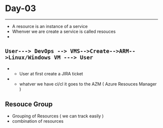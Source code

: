 # Day-03

---

- A resource is an instance of a service
- Whenver we are create a service is called resouces
-

`
User---> DevOps --> VMS-->Create-->ARM-->Linux/Windows VM ---> User
`
-

- - User at first create a JIRA ticket
- - whatver we have ci/cl it goes to the AZM ( Azure Resouces Manager )

## Resouce Group

- Grouping of Resources ( we can track easily )
- combination of resources

